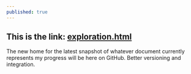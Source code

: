 ```yaml
---
published: true
---
```

## This is the link: [exploration.html](./files/exploration.html)

The new home for the latest snapshot of whatever document currently represents my progress will be here on GitHub. Better versioning and integration.
